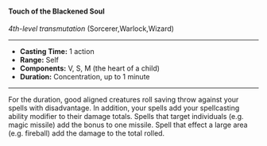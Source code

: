 #### Touch of the Blackened Soul
*4th-level transmutation* (Sorcerer,Warlock,Wizard)
___
- **Casting Time:** 1 action
- **Range:** Self
- **Components:** V, S, M (the heart of a child)
- **Duration:** Concentration, up to 1 minute
---
For the duration, good aligned creatures roll saving
throw against your spells with disadvantage. In
addition, your spells add your spellcasting ability
modifier to their damage totals. Spells that target
individuals (e.g. magic missile) add the bonus to
one missile. Spell that effect a large area (e.g.
fireball) add the damage to the total rolled.
